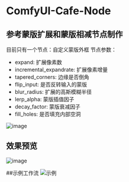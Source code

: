 # ComfyUI-Cafe-Node
## 参考蒙版扩展和蒙版相减节点制作
目前只有一个节点：自定义蒙版外框
节点参数：
- expand: 扩展像素数
- incremental_expandrate: 扩展像素增量
- tapered_corners: 边缘是否倒角
- flip_input: 是否反转输入的蒙版
- blur_radius: 扩展的高斯模糊半径
- lerp_alpha: 蒙版插值因子
- decay_factor: 蒙版衰减因子
- fill_holes: 是否填充内部空洞

![image](https://github.com/user-attachments/assets/b184f317-7a2f-4703-b6f0-014bc83980c9)

## 效果预览
![image](https://github.com/user-attachments/assets/5dc339b1-6320-478c-9eed-046edc3fad8b)

##示例工作流
![示例](https://github.com/user-attachments/assets/4022a595-407d-4b4d-8b0a-10065a822018)
